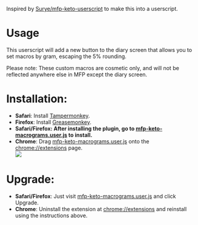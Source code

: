 Inspired by <a href="https://github.com/Surye/mfp-keto-userscript">Surye/mfp-keto-userscript</a> to make this into a userscript.
<h1>Usage</h1>
<p>This userscript will add a new button to the diary screen that allows you to set macros by gram, escaping the 5% rounding.</p>
<p>Please note: These custom macros are cosmetic only, and will not be reflected anywhere else in MFP except the diary screen.</p>
<h1>Installation: </h1>
<ul>
<li><b>Safari</b>: Install <a href="https://tampermonkey.net/?ext=dhdg&browser=safari">Tampermonkey</a>.</li>
<li><b>Firefox</b>: Install <a href="https://addons.mozilla.org/en-US/firefox/addon/greasemonkey/">Greasemonkey</a>.</li>
<li><b>Safari/Firefox: After installing the plugin, go to <a href="../../raw/master/mfp-keto-macrograms.user.js">mfp-keto-macrograms.user.js</a> to install.</b>
<li><b>Chrome</b>: Drag <a href="../../raw/master/mfp-keto-macrograms.user.js">mfp-keto-macrograms.user.js</a> onto the <a href="chrome://extensions">chrome://extensions</a> page.<br /><img src="../../raw/master/chrome_installation.gif" /></li>
</ul>

<h1>Upgrade:</h1>
<ul>
<li><b>Safari/Firefox</b>: Just visit <a href="../../raw/master/mfp-keto-macrograms.user.js">mfp-keto-macrograms.user.js</a> and click Upgrade.</li>
<li><b>Chrome</b>: Uninstall the extension at <a href="chrome://extensions">chrome://extensions</a> and reinstall using the instructions above.</li>
</ul>
